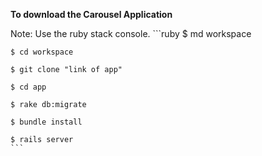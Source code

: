 __To download the Carousel Application__
  
  Note: Use the ruby stack console.
    ```ruby
	$ md workspace
	
	$ cd workspace
	
	$ git clone "link of app"
	
	$ cd app
	
	$ rake db:migrate
	
	$ bundle install
	
	$ rails server
	```
   
 